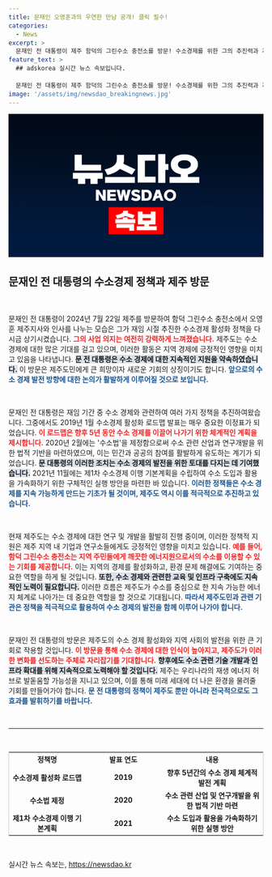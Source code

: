 ```yaml
---
title: 문재인 오영훈과의 우연한 만남 공개! 클릭 필수!
categories:
  - News
excerpt: >
  문재인 전 대통령이 제주 함덕의 그린수소 충전소를 방문! 수소경제를 위한 그의 추진력과 제주도의 미래가 만나는 순간을 놓치지 마세요.
feature_text: >
  ## adskorea 실시간 뉴스 속보입니다.

  문재인 전 대통령이 제주 함덕의 그린수소 충전소를 방문! 수소경제를 위한 그의 추진력과 제주도의 미래가 만나는 순간을 놓치지 마세요.
image: '/assets/img/newsdao_breakingnews.jpg'
---
```


<p><img src="/assets/img/newsdao_breakingnews.jpg" alt="adskorea 속보" /></p>

<h2 data-ke-size="size26">문재인 전 대통령의 수소경제 정책과 제주 방문</h2>

<p data-ke-size="size16">&nbsp;</p>

<p>문재인 전 대통령이 2024년 7월 22일 제주를 방문하여 함덕 그린수소 충전소에서 오영훈 제주지사와 인사를 나누는 모습은 그가 재임 시절 추진한 수소경제 활성화 정책을 다시금 상기시켰습니다. <b><span style="color: #ee2323;">그의 사업 의지는 여전히 강력하게 느껴졌습니다.</span></b> 제주도는 수소 경제에 대한 많은 기대를 걸고 있으며, 이러한 활동은 지역 경제에 긍정적인 영향을 미치고 있음을 나타냅니다. <b><span style="background-color: #21538527;">문 전 대통령은 수소 경제에 대한 지속적인 지원을 약속하였습니다.</span></b> 이 방문은 제주도민에게 큰 희망이자 새로운 기회의 상징이기도 합니다. <b><span style="color: #1a5490;">앞으로의 수소 경제 발전 방향에 대한 논의가 활발하게 이루어질 것으로 보입니다.</span></b></p>

<p data-ke-size="size16">&nbsp;</p>

<p>문재인 전 대통령은 재임 기간 중 수소 경제와 관련하여 여러 가지 정책을 추진하여왔습니다. 그중에서도 2019년 1월 수소경제 활성화 로드맵 발표는 매우 중요한 이정표가 되었습니다. <b><span style="color: #ee2323;">이 로드맵은 향후 5년 동안 수소 경제를 이끌어 나가기 위한 체계적인 계획을 제시합니다.</span></b> 2020년 2월에는 '수소법'을 제정함으로써 수소 관련 산업과 연구개발을 위한 법적 기반을 마련하였으며, 이는 민간과 공공의 참여를 활발하게 유도하는 계기가 되었습니다. <b><span style="background-color: #21538527;">문 대통령의 이러한 조치는 수소 경제의 발전을 위한 토대를 다지는 데 기여했습니다.</span></b> 2021년 11월에는 제1차 수소경제 이행 기본계획을 수립하여 수소 도입과 활용을 가속화하기 위한 구체적인 실행 방안을 마련한 바 있습니다. <b><span style="color: #1a5490;">이러한 정책들은 수소 경제를 지속 가능하게 만드는 기초가 될 것이며, 제주도 역시 이를 적극적으로 추진하고 있습니다.</span></b></p>

<p data-ke-size="size16">&nbsp;</p>

<p>현재 제주도는 수소 경제에 대한 연구 및 개발을 활발히 진행 중이며, 이러한 정책적 지원은 제주 지역 내 기업과 연구소들에게도 긍정적인 영향을 미치고 있습니다. <b><span style="color: #ee2323;">예를 들어, 함덕 그린수소 충전소는 지역 주민들에게 깨끗한 에너지원으로서의 수소를 이용할 수 있는 기회를 제공합니다.</span></b> 이는 지역의 경제를 활성화하고, 환경 문제 해결에도 기여하는 중요한 역할을 하게 될 것입니다. <b><span style="background-color: #21538527;">또한, 수소 경제와 관련한 교육 및 인프라 구축에도 지속적인 노력이 필요합니다.</span></b> 이러한 흐름은 제주도가 수소를 중심으로 한 지속 가능한 에너지 체계로 나아가는 데 중요한 역할을 할 것으로 기대됩니다. <b><span style="color: #1a5490;">따라서 제주도민과 관련 기관은 정책을 적극적으로 활용하여 수소 경제의 발전을 함께 이루어 나가야 합니다.</span></b></p>

<p data-ke-size="size16">&nbsp;</p>

<p>문재인 전 대통령의 방문은 제주도의 수소 경제 활성화와 지역 사회의 발전을 위한 큰 기회로 작용할 것입니다. <b><span style="color: #ee2323;">이 방문을 통해 수소 경제에 대한 인식이 높아지고, 제주도가 이러한 변화를 선도하는 주체로 자리잡기를 기대합니다.</span></b> <b><span style="background-color: #21538527;">향후에도 수소 관련 기술 개발과 인프라 확대를 위해 지속적으로 노력해야 할 것입니다.</span></b> 제주는 우리나라의 재생 에너지 허브로 발돋움할 가능성을 지니고 있으며, 이를 통해 미래 세대에 더 나은 환경을 물려줄 기회를 만들어가야 합니다. <b><span style="color: #1a5490;">문 전 대통령의 정책이 제주도 뿐만 아니라 전국적으로도 그 효과를 발휘하기를 바랍니다.</span></b></p>

<p data-ke-size="size16">&nbsp;</p>

<hr>

<p data-ke-size="size16">&nbsp;</p>

<table style="width: 100%; border: 1px solid #ccc;">
    <tr>
        <th style="width: 30%; text-align: center;">정책명</th>
        <th style="width: 30%; text-align: center;">발표 연도</th>
        <th style="width: 40%; text-align: center;">내용</th>
    </tr>
    <tr>
        <td style="text-align: center; height: 17px;"><b>수소경제 활성화 로드맵</b></td>
        <td style="text-align: center; height: 17px;"><b>2019</b></td>
        <td style="text-align: center; height: 17px;"><b>향후 5년간의 수소 경제 체계적 발전 계획</b></td>
    </tr>
    <tr>
        <td style="text-align: center; height: 17px;"><b>수소법 제정</b></td>
        <td style="text-align: center; height: 17px;"><b>2020</b></td>
        <td style="text-align: center; height: 17px;"><b>수소 관련 산업 및 연구개발을 위한 법적 기반 마련</b></td>
    </tr>
    <tr>
        <td style="text-align: center; height: 17px;"><b>제1차 수소경제 이행 기본계획</b></td>
        <td style="text-align: center; height: 17px;"><b>2021</b></td>
        <td style="text-align: center; height: 17px;"><b>수소 도입과 활용을 가속화하기 위한 실행 방안</b></td>
    </tr>
</table>

<p data-ke-size="size16">&nbsp;</p>
실시간 뉴스 속보는, <a href="https://newsdao.kr" rel="dofollow">https://newsdao.kr</a>



